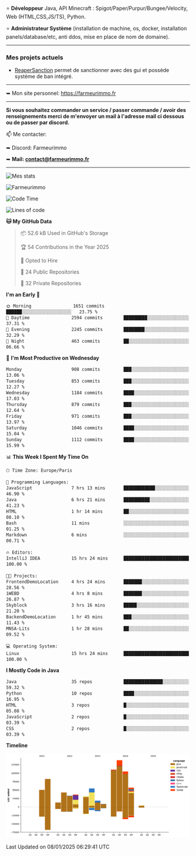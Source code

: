 ⭐ **Développeur** Java, API Minecraft : Spigot/Paper/Purpur/Bungee/Velocity, Web (HTML,CSS,JS/TS), Python.

⭐ **Administrateur Système** (installation de machine, os, docker, installation panels/database/etc, anti ddos, mise en place de nom de domaine).

---

### Mes projets actuels
- [ReaperSanction](https://www.spigotmc.org/resources/reapersanction.89580/) permet de sanctionner avec des gui et possède système de ban intégré.

---

➥ Mon site personnel: https://farmeurimmo.fr

---

**Si vous souhaitez commander un service / passer commande / avoir des renseignements merci de m'envoyer un mail à l'adresse mail ci dessous ou de passer par discord.**

📫 Me contacter:
 
   ➥ Discord: Farmeurimmo
   
   ➥ **Mail: contact@farmeurimmo.fr**

---

![Mes stats](https://github-readme-stats.farmeurimmo.fr/api?username=Farmeurimmo&count_private=true&show_icons=true&theme=radical)

<img src="https://komarev.com/ghpvc/?username=Farmeurimmo" alt="Farmeurimmo" />

<!--START_SECTION:waka-->
![Code Time](http://img.shields.io/badge/Code%20Time-1%2C753%20hrs%2013%20mins-blue)

![Lines of code](https://img.shields.io/badge/From%20Hello%20World%20I%27ve%20Written-784.6%20thousand%20lines%20of%20code-blue)

**🐱 My GitHub Data** 

> 📦 52.6 kB Used in GitHub's Storage 
 > 
> 🏆 54 Contributions in the Year 2025
 > 
> 💼 Opted to Hire
 > 
> 📜 24 Public Repositories 
 > 
> 🔑 32 Private Repositories 
 > 
**I'm an Early 🐤** 

```text
🌞 Morning                1651 commits        ██████░░░░░░░░░░░░░░░░░░░   23.75 % 
🌆 Daytime                2594 commits        █████████░░░░░░░░░░░░░░░░   37.31 % 
🌃 Evening                2245 commits        ████████░░░░░░░░░░░░░░░░░   32.29 % 
🌙 Night                  463 commits         ██░░░░░░░░░░░░░░░░░░░░░░░   06.66 % 
```
📅 **I'm Most Productive on Wednesday** 

```text
Monday                   908 commits         ███░░░░░░░░░░░░░░░░░░░░░░   13.06 % 
Tuesday                  853 commits         ███░░░░░░░░░░░░░░░░░░░░░░   12.27 % 
Wednesday                1184 commits        ████░░░░░░░░░░░░░░░░░░░░░   17.03 % 
Thursday                 879 commits         ███░░░░░░░░░░░░░░░░░░░░░░   12.64 % 
Friday                   971 commits         ███░░░░░░░░░░░░░░░░░░░░░░   13.97 % 
Saturday                 1046 commits        ████░░░░░░░░░░░░░░░░░░░░░   15.04 % 
Sunday                   1112 commits        ████░░░░░░░░░░░░░░░░░░░░░   15.99 % 
```


📊 **This Week I Spent My Time On** 

```text
🕑︎ Time Zone: Europe/Paris

💬 Programming Languages: 
JavaScript               7 hrs 13 mins       ████████████░░░░░░░░░░░░░   46.90 % 
Java                     6 hrs 21 mins       ██████████░░░░░░░░░░░░░░░   41.23 % 
HTML                     1 hr 14 mins        ██░░░░░░░░░░░░░░░░░░░░░░░   08.10 % 
Bash                     11 mins             ░░░░░░░░░░░░░░░░░░░░░░░░░   01.25 % 
Markdown                 6 mins              ░░░░░░░░░░░░░░░░░░░░░░░░░   00.71 % 

🔥 Editors: 
IntelliJ IDEA            15 hrs 24 mins      █████████████████████████   100.00 % 

🐱‍💻 Projects: 
FrontendDemoLocation     4 hrs 24 mins       ███████░░░░░░░░░░░░░░░░░░   28.56 % 
1WEBD                    4 hrs 8 mins        ███████░░░░░░░░░░░░░░░░░░   26.87 % 
Skyblock                 3 hrs 16 mins       █████░░░░░░░░░░░░░░░░░░░░   21.20 % 
BackendDemoLocation      1 hr 45 mins        ███░░░░░░░░░░░░░░░░░░░░░░   11.43 % 
MNSA-Lits                1 hr 28 mins        ██░░░░░░░░░░░░░░░░░░░░░░░   09.52 % 

💻 Operating System: 
Linux                    15 hrs 24 mins      █████████████████████████   100.00 % 
```

**I Mostly Code in Java** 

```text
Java                     35 repos            ███████████████░░░░░░░░░░   59.32 % 
Python                   10 repos            ████░░░░░░░░░░░░░░░░░░░░░   16.95 % 
HTML                     3 repos             █░░░░░░░░░░░░░░░░░░░░░░░░   05.08 % 
JavaScript               2 repos             █░░░░░░░░░░░░░░░░░░░░░░░░   03.39 % 
CSS                      2 repos             █░░░░░░░░░░░░░░░░░░░░░░░░   03.39 % 
```



**Timeline**

![Lines of Code chart](https://raw.githubusercontent.com/Farmeurimmo/Farmeurimmo/main/assets/bar_graph.png)


 Last Updated on 08/01/2025 06:29:41 UTC
<!--END_SECTION:waka-->
